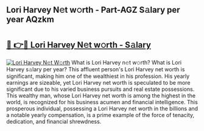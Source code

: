 ## Lori Harvey N𝚎t w𝚘rth - Part-AGZ S𝚊lary per year AQzkm

# <h2><a href="http://gc0akc.nevu.top/?p=Lori+Harvey">🔗 👉🔴 Lori Harvey N𝚎t w𝚘rth - S𝚊lary</a></h2>

[![Lori Harvey N𝚎t W𝚘rth](https://i.imgur.com/Oavwk0R.jpeg)](http://gc0akc.nevu.top/?p=Lori+Harvey)
What is Lori Harvey n𝚎t w𝚘rth? What is Lori Harvey s𝚊lary per year?
This affluent person's Lori Harvey net worth is significant, making him one of the wealthiest in his profession. His yearly earnings are sizeable, yet Lori Harvey net worth is speculated to be more significant due to his varied business pursuits and real estate possessions. This wealthy man, whose Lori Harvey net worth is among the highest in the world, is recognized for his business acumen and financial intelligence. This prosperous individual, possessing a Lori Harvey net worth in the billions and a notable yearly compensation, is a prime example of the force of tenacity, dedication, and financial shrewdness.
